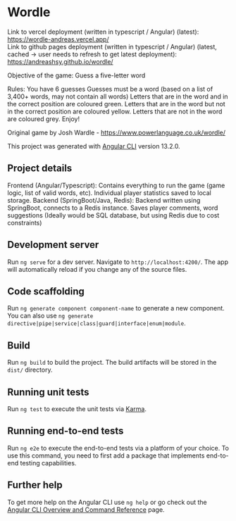 # Wordle

Link to vercel deployment (written in typescript / Angular) (latest): https://wordle-andreas.vercel.app/  
Link to github pages deployment (written in typescript / Angular) (latest, cached -> user needs to refresh to get latest deployment): https://andreashsy.github.io/wordle/  

Objective of the game:
Guess a five-letter word

Rules:
You have 6 guesses
Guesses must be a word (based on a list of 3,400+ words, may not contain all words)
Letters that are in the word and in the correct position are coloured green.
Letters that are in the word but not in the correct position are coloured yellow.
Letters that are not in the word are coloured grey.
Enjoy!

Original game by Josh Wardle - https://www.powerlanguage.co.uk/wordle/

This project was generated with [Angular CLI](https://github.com/angular/angular-cli) version 13.2.0.

## Project details

Frontend (Angular/Typescript): Contains everything to run the game (game logic, list of valid words, etc). Individual player statistics saved to local storage.
Backend (SpringBoot/Java, Redis): Backend written using SpringBoot, connects to a Redis instance. Saves player comments, word suggestions (Ideally would be SQL database, but using Redis due to cost constraints)

## Development server

Run `ng serve` for a dev server. Navigate to `http://localhost:4200/`. The app will automatically reload if you change any of the source files.

## Code scaffolding

Run `ng generate component component-name` to generate a new component. You can also use `ng generate directive|pipe|service|class|guard|interface|enum|module`.

## Build

Run `ng build` to build the project. The build artifacts will be stored in the `dist/` directory.

## Running unit tests

Run `ng test` to execute the unit tests via [Karma](https://karma-runner.github.io).

## Running end-to-end tests

Run `ng e2e` to execute the end-to-end tests via a platform of your choice. To use this command, you need to first add a package that implements end-to-end testing capabilities.

## Further help

To get more help on the Angular CLI use `ng help` or go check out the [Angular CLI Overview and Command Reference](https://angular.io/cli) page.
